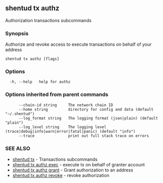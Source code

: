 ## shentud tx authz

Authorization transactions subcommands

### Synopsis

Authorize and revoke access to execute transactions on behalf of your address

```
shentud tx authz [flags]
```

### Options

```
  -h, --help   help for authz
```

### Options inherited from parent commands

```
      --chain-id string     The network chain ID
      --home string         directory for config and data (default "~/.shentud")
      --log_format string   The logging format (json|plain) (default "plain")
      --log_level string    The logging level (trace|debug|info|warn|error|fatal|panic) (default "info")
      --trace               print out full stack trace on errors
```

### SEE ALSO

* [shentud tx](shentud_tx.md)	 - Transactions subcommands
* [shentud tx authz exec](shentud_tx_authz_exec.md)	 - execute tx on behalf of granter account
* [shentud tx authz grant](shentud_tx_authz_grant.md)	 - Grant authorization to an address
* [shentud tx authz revoke](shentud_tx_authz_revoke.md)	 - revoke authorization


